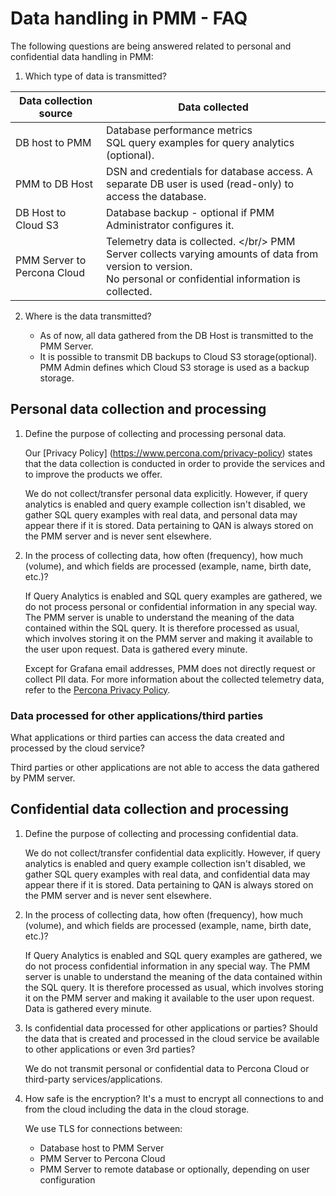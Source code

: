 # Data handling in PMM - FAQ


The following questions are being answered related to personal and confidential data handling in PMM:

1. Which type of data is transmitted?


|**Data collection source**                                          | **Data collected** |
| --------------------------------------------------------------- | ------------------------------------------------------
| DB host to PMM                                                  | Database performance metrics <br/> SQL query examples for query analytics (optional).
| PMM to DB Host                                                  | DSN and credentials for database access. A separate DB user is used (read-only) to access the database.
| DB Host to Cloud S3                                             | Database backup - optional if PMM Administrator configures it.
| PMM Server to Percona Cloud                                     | Telemetry data is collected. </br/> PMM Server collects varying amounts of data from version to version. <br/> No personal or confidential information is collected.



2. Where is the data transmitted?

    - As of now, all data gathered from the DB Host is transmitted to the PMM Server.
    - It is possible to transmit DB backups to Cloud S3 storage(optional). PMM Admin defines which Cloud S3 storage is used as a backup storage.

## Personal data collection and processing 

1. Define the purpose of collecting and processing personal data.

    Our [Privacy Policy] (https://www.percona.com/privacy-policy) states that the data collection is conducted in order to provide the services and to improve the products we offer.

    We do not collect/transfer personal data explicitly. However, if query analytics is enabled and query example collection isn't disabled, we gather SQL query examples with real data, and personal data may appear there if it is stored. Data pertaining to QAN is always stored on the PMM server and is never sent elsewhere.

2. In the process of collecting data, how often (frequency), how much (volume), and which fields are processed (example, name, birth date, etc.)?

    If Query Analytics is enabled and SQL query examples are gathered, we do not process personal or confidential information in any special way. The PMM server is unable to understand the meaning of the data contained within the SQL query. It is therefore processed as usual, which involves storing it on the PMM server and making it available to the user upon request. Data is gathered every minute.

    Except for Grafana email addresses, PMM does not directly request or collect PII data. For more information about the collected telemetry data, refer to the [Percona Privacy Policy](http://www.percona.com/privacy-policy/).

### Data processed for other applications/third parties

What applications or third parties can access the data created and processed by the cloud service?

Third parties or other applications are not able to access the data gathered by PMM server.

## Confidential data collection and processing 

1. Define the purpose of collecting and processing confidential data.

    We do not collect/transfer confidential data explicitly. However, if query analytics is enabled and query example collection isn't disabled, we gather SQL query examples with real data, and confidential data may appear there if it is stored. Data pertaining to QAN is always stored on the PMM server and is never sent elsewhere.

2. In the process of collecting data, how often (frequency), how much (volume), and which fields are processed (example, name, birth date, etc.)?

    If Query Analytics is enabled and SQL query examples are gathered, we do not process confidential information in any special way. The PMM server is unable to understand the meaning of the data contained within the SQL query. It is therefore processed as usual, which involves storing it on the PMM server and making it available to the user upon request. Data is gathered every minute.

3. Is confidential data processed for other applications or parties? Should the data that is created and processed in the cloud service be available to other applications or even 3rd parties?

    We do not transmit personal or confidential data to Percona Cloud or third-party services/applications.

4. How safe is the encryption? It's a must to encrypt all connections to and from the cloud including the data in the cloud storage.

    We use TLS for connections between:

    - Database host to PMM Server
    - PMM Server to Percona Cloud
    - PMM Server to remote database or optionally, depending on user configuration
